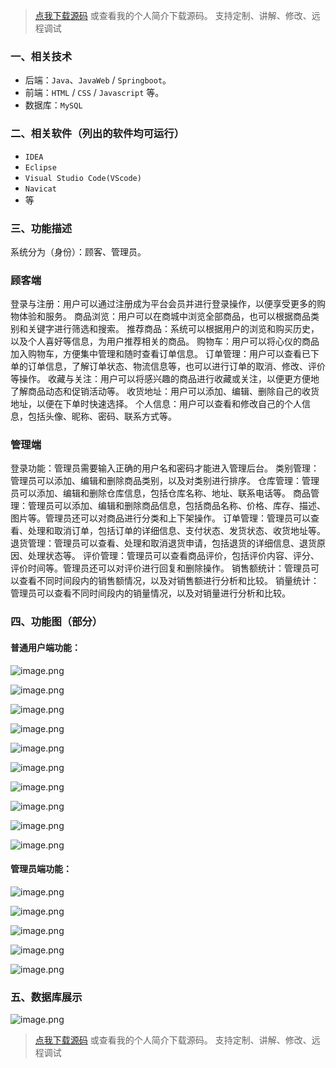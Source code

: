 > [点我下载源码](https://www.notmaker.com) 
> 或查看我的个人简介下载源码。
> 支持定制、讲解、修改、远程调试
### 一、相关技术
- 后端：`Java`、`JavaWeb` / `Springboot`。
- 前端：`HTML` / `CSS` / `Javascript` 等。
- 数据库：`MySQL`

### 二、相关软件（列出的软件均可运行）
- `IDEA`
- `Eclipse`
- `Visual Studio Code(VScode)`
- `Navicat`
- 等

### 三、功能描述
系统分为（身份）：顾客、管理员。

### 顾客端
登录与注册：用户可以通过注册成为平台会员并进行登录操作，以便享受更多的购物体验和服务。
商品浏览：用户可以在商城中浏览全部商品，也可以根据商品类别和关键字进行筛选和搜索。
推荐商品：系统可以根据用户的浏览和购买历史，以及个人喜好等信息，为用户推荐相关的商品。
购物车：用户可以将心仪的商品加入购物车，方便集中管理和随时查看订单信息。
订单管理：用户可以查看已下单的订单信息，了解订单状态、物流信息等，也可以进行订单的取消、修改、评价等操作。
收藏与关注：用户可以将感兴趣的商品进行收藏或关注，以便更方便地了解商品动态和促销活动等。
收货地址：用户可以添加、编辑、删除自己的收货地址，以便在下单时快速选择。
个人信息：用户可以查看和修改自己的个人信息，包括头像、昵称、密码、联系方式等。


### 管理端
登录功能：管理员需要输入正确的用户名和密码才能进入管理后台。
类别管理：管理员可以添加、编辑和删除商品类别，以及对类别进行排序。
仓库管理：管理员可以添加、编辑和删除仓库信息，包括仓库名称、地址、联系电话等。
商品管理：管理员可以添加、编辑和删除商品信息，包括商品名称、价格、库存、描述、图片等。管理员还可以对商品进行分类和上下架操作。
订单管理：管理员可以查看、处理和取消订单，包括订单的详细信息、支付状态、发货状态、收货地址等。
退货管理：管理员可以查看、处理和取消退货申请，包括退货的详细信息、退货原因、处理状态等。
评价管理：管理员可以查看商品评价，包括评价内容、评分、评价时间等。管理员还可以对评价进行回复和删除操作。
销售额统计：管理员可以查看不同时间段内的销售额情况，以及对销售额进行分析和比较。
销量统计：管理员可以查看不同时间段内的销量情况，以及对销量进行分析和比较。

### 四、功能图（部分）

#### 普通用户端功能：
![image.png](https://img-blog.csdnimg.cn/img_convert/402ca70af631305f2b63a16ce66f5e26.png)

![image.png](https://img-blog.csdnimg.cn/img_convert/199e73ac8fb33d23b7a66694977d2ace.png)

![image.png](https://img-blog.csdnimg.cn/img_convert/128ff61e7ddf67b39c40b81eeb407f66.png)

![image.png](https://img-blog.csdnimg.cn/img_convert/e86611f29ae8c4c1642531accdd9a64a.png)

![image.png](https://img-blog.csdnimg.cn/img_convert/c4baf32eaf1cf69862c473b60317aaf5.png)

![image.png](https://img-blog.csdnimg.cn/img_convert/180ab246f03174bca1a15e19c627766d.png)

![image.png](https://img-blog.csdnimg.cn/img_convert/a51f6edf159ca79456dc4c8f222d14cf.png)

![image.png](https://img-blog.csdnimg.cn/img_convert/56a53c5e589a178662d8567d228a6472.png)

![image.png](https://img-blog.csdnimg.cn/img_convert/999c794e6a1f4ff14c38ddee0f34ac77.png)

![image.png](https://img-blog.csdnimg.cn/img_convert/2ef583077aba711b947ecdebfcf2a7b3.png)

#### 管理员端功能：
![image.png](https://img-blog.csdnimg.cn/img_convert/64980d8a3f67a4ddef25124b6b4d7177.png)

![image.png](https://img-blog.csdnimg.cn/img_convert/54350fb657b2f6a46ffeae52fae83f7a.png)

![image.png](https://img-blog.csdnimg.cn/img_convert/a8b529fa7e90d3bce7cd00bbcdc634ed.png)

![image.png](https://img-blog.csdnimg.cn/img_convert/4d4118dbd378eac699e979976ddf88cd.png)

![image.png](https://img-blog.csdnimg.cn/img_convert/c27919cf2346585c0f2c9dfc14b40720.png)

### 五、数据库展示
![image.png](https://img-blog.csdnimg.cn/img_convert/a539cca29983e51a7a7fee06a3fe61ee.png)
> [点我下载源码](https://www.notmaker.com) 
> 或查看我的个人简介下载源码。
> 支持定制、讲解、修改、远程调试

